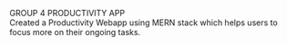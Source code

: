 GROUP 4 
PRODUCTIVITY APP<br>
Created a Productivity Webapp using MERN stack which helps users to focus more on their ongoing tasks.

